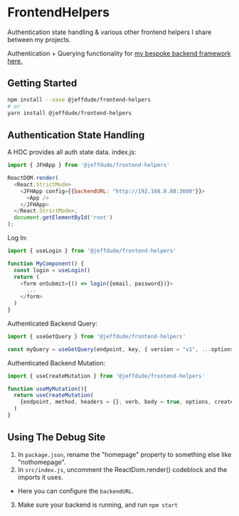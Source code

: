 # FrontendHelpers
Authentication state handling & various other frontend helpers I share between my projects.

Authentication + Querying functionality for [my bespoke backend framework here.](https://github.com/JMKRIDE-USA/Backend)

## Getting Started
```bash
npm install --save @jeffdude/frontend-helpers
# or
yarn install @jeffdude/frontend-helpers
```

## Authentication State Handling
A HOC provides all auth state data.
index.js:
```javascript
import { JFHApp } from '@jeffdude/frontend-helpers'

ReactDOM.render(
  <React.StrictMode>
    <JFHApp config={{backendURL: "http://192.168.0.88:3600"}}>
      <App />
    </JFHApp>
  </React.StrictMode>,
  document.getElementById('root')
);
```

Log In:
```javascript
import { useLogin } from '@jeffdude/frontend-helpers'

function MyComponent() {
  const login = useLogin()
  return (
    <form onSubmit={() => login({email, password})}>
      ...
    </form>
  )
}
```

Authenticated Backend Query: 
```javascript 
import { useGetQuery } from '@jeffdude/frontend-helpers'

const myQuery = useGetQuery(endpoint, key, { version = "v1", ...options });
```

Authenticated Backend Mutation:
```javascript
import { useCreateMutation } from '@jeffdude/frontend-helpers'

function useMyMutation(){
  return useCreateMutation(
    {endpoint, method, headers = {}, verb, body = true, options, createMutationCallOptions}
  )
}
```

## Using The Debug Site

1. In `package.json`, rename the "homepage" property to something else like "nothomepage".
2. In `src/index.js`, uncomment the ReactDom.render() codeblock and the imports it uses.
  - Here you can configure the `backendURL`.
3. Make sure your backend is running, and run `npm start`